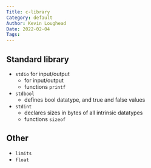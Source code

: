 ```yaml
---  
Title: c-library
Category: default  
Author: Kevin Loughead  
Date: 2022-02-04  
Tags:   
---  
```


## Standard library
- `stdio` for input/output
  - for input/output
  - functions `printf`
- `stdbool`
  - defines bool datatype, and true and false values 
- `stdint`
  - declares sizes in bytes of all intrinsic datatypes
  - functions `sizeof`


## Other
- `limits`
- `float`

